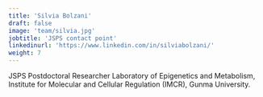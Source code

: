 ```yaml
---
title: 'Silvia Bolzani'
draft: false
image: 'team/silvia.jpg'
jobtitle: 'JSPS contact point'
linkedinurl: 'https://www.linkedin.com/in/silviabolzani/'
weight: 7
---
```


JSPS Postdoctoral Researcher Laboratory of Epigenetics and Metabolism, Institute for Molecular and Cellular Regulation (IMCR), Gunma University.